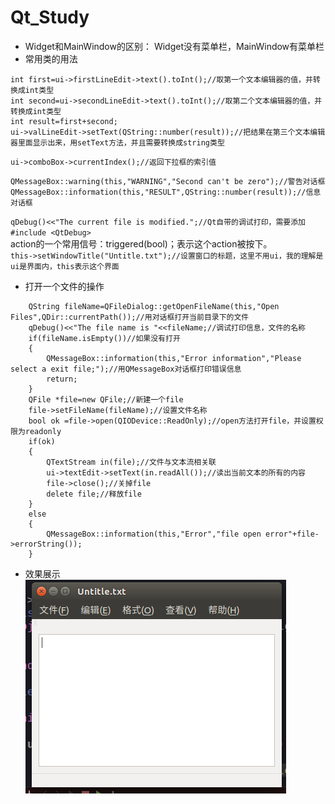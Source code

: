 # Qt_Study
* Widget和MainWindow的区别：
Widget没有菜单栏，MainWindow有菜单栏
* 常用类的用法  
```
int first=ui->firstLineEdit->text().toInt();//取第一个文本编辑器的值，并转换成int类型  
int second=ui->secondLineEdit->text().toInt();//取第二个文本编辑器的值，并转换成int类型  
int result=first+second;  
ui->valLineEdit->setText(QString::number(result));//把结果在第三个文本编辑器里面显示出来，用setText方法，并且需要转换成string类型  
```


`ui->comboBox->currentIndex();//返回下拉框的索引值`

```
QMessageBox::warning(this,"WARNING","Second can't be zero");//警告对话框
QMessageBox::information(this,"RESULT",QString::number(result));//信息对话框
```

`qDebug()<<"The current file is modified.";//Qt自带的调试打印，需要添加#include <QtDebug>`  
action的一个常用信号：triggered(bool)；表示这个action被按下。  
`this->setWindowTitle("Untitle.txt");//设置窗口的标题，这里不用ui，我的理解是ui是界面内，this表示这个界面`  
* 打开一个文件的操作
```
    QString fileName=QFileDialog::getOpenFileName(this,"Open Files",QDir::currentPath());//用对话框打开当前目录下的文件
    qDebug()<<"The file name is "<<fileName;//调试打印信息，文件的名称
    if(fileName.isEmpty())//如果没有打开
    {
        QMessageBox::information(this,"Error information","Please select a exit file;");//用QMessageBox对话框打印错误信息
        return;
    }
    QFile *file=new QFile;//新建一个file
    file->setFileName(fileName);//设置文件名称
    bool ok =file->open(QIODevice::ReadOnly);//open方法打开file，并设置权限为readonly
    if(ok)
    {
        QTextStream in(file);//文件与文本流相关联
        ui->textEdit->setText(in.readAll());//读出当前文本的所有的内容
        file->close();//关掉file
        delete file;//释放file
    }
    else
    {
        QMessageBox::information(this,"Error","file open error"+file->errorString());
    }
```
* 效果展示  
![](1.png)  

